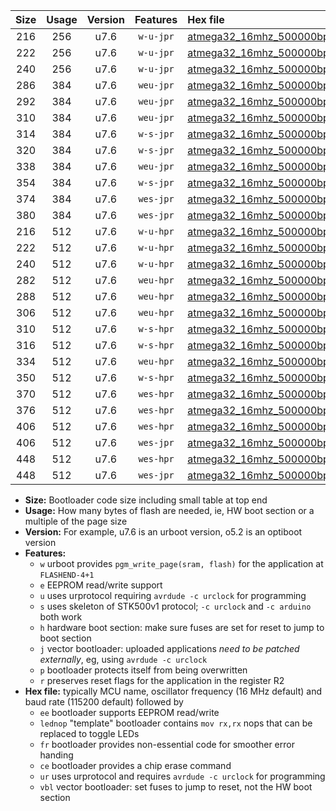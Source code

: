 |Size|Usage|Version|Features|Hex file|
|:-:|:-:|:-:|:-:|:--|
|216|256|u7.6|`w-u-jpr`|[atmega32_16mhz_500000bps_ur_vbl.hex](https://raw.githubusercontent.com/stefanrueger/urboot/main/bootloaders/atmega32/fcpu_16mhz/500000_bps/atmega32_16mhz_500000bps_ur_vbl.hex)|
|222|256|u7.6|`w-u-jpr`|[atmega32_16mhz_500000bps_lednop_ur_vbl.hex](https://raw.githubusercontent.com/stefanrueger/urboot/main/bootloaders/atmega32/fcpu_16mhz/500000_bps/atmega32_16mhz_500000bps_lednop_ur_vbl.hex)|
|240|256|u7.6|`w-u-jpr`|[atmega32_16mhz_500000bps_lednop_fr_ur_vbl.hex](https://raw.githubusercontent.com/stefanrueger/urboot/main/bootloaders/atmega32/fcpu_16mhz/500000_bps/atmega32_16mhz_500000bps_lednop_fr_ur_vbl.hex)|
|286|384|u7.6|`weu-jpr`|[atmega32_16mhz_500000bps_ee_ur_vbl.hex](https://raw.githubusercontent.com/stefanrueger/urboot/main/bootloaders/atmega32/fcpu_16mhz/500000_bps/atmega32_16mhz_500000bps_ee_ur_vbl.hex)|
|292|384|u7.6|`weu-jpr`|[atmega32_16mhz_500000bps_ee_lednop_ur_vbl.hex](https://raw.githubusercontent.com/stefanrueger/urboot/main/bootloaders/atmega32/fcpu_16mhz/500000_bps/atmega32_16mhz_500000bps_ee_lednop_ur_vbl.hex)|
|310|384|u7.6|`weu-jpr`|[atmega32_16mhz_500000bps_ee_lednop_fr_ur_vbl.hex](https://raw.githubusercontent.com/stefanrueger/urboot/main/bootloaders/atmega32/fcpu_16mhz/500000_bps/atmega32_16mhz_500000bps_ee_lednop_fr_ur_vbl.hex)|
|314|384|u7.6|`w-s-jpr`|[atmega32_16mhz_500000bps_vbl.hex](https://raw.githubusercontent.com/stefanrueger/urboot/main/bootloaders/atmega32/fcpu_16mhz/500000_bps/atmega32_16mhz_500000bps_vbl.hex)|
|320|384|u7.6|`w-s-jpr`|[atmega32_16mhz_500000bps_lednop_vbl.hex](https://raw.githubusercontent.com/stefanrueger/urboot/main/bootloaders/atmega32/fcpu_16mhz/500000_bps/atmega32_16mhz_500000bps_lednop_vbl.hex)|
|338|384|u7.6|`weu-jpr`|[atmega32_16mhz_500000bps_ee_lednop_fr_ce_ur_vbl.hex](https://raw.githubusercontent.com/stefanrueger/urboot/main/bootloaders/atmega32/fcpu_16mhz/500000_bps/atmega32_16mhz_500000bps_ee_lednop_fr_ce_ur_vbl.hex)|
|354|384|u7.6|`w-s-jpr`|[atmega32_16mhz_500000bps_lednop_fr_vbl.hex](https://raw.githubusercontent.com/stefanrueger/urboot/main/bootloaders/atmega32/fcpu_16mhz/500000_bps/atmega32_16mhz_500000bps_lednop_fr_vbl.hex)|
|374|384|u7.6|`wes-jpr`|[atmega32_16mhz_500000bps_ee_vbl.hex](https://raw.githubusercontent.com/stefanrueger/urboot/main/bootloaders/atmega32/fcpu_16mhz/500000_bps/atmega32_16mhz_500000bps_ee_vbl.hex)|
|380|384|u7.6|`wes-jpr`|[atmega32_16mhz_500000bps_ee_lednop_vbl.hex](https://raw.githubusercontent.com/stefanrueger/urboot/main/bootloaders/atmega32/fcpu_16mhz/500000_bps/atmega32_16mhz_500000bps_ee_lednop_vbl.hex)|
|216|512|u7.6|`w-u-hpr`|[atmega32_16mhz_500000bps_ur.hex](https://raw.githubusercontent.com/stefanrueger/urboot/main/bootloaders/atmega32/fcpu_16mhz/500000_bps/atmega32_16mhz_500000bps_ur.hex)|
|222|512|u7.6|`w-u-hpr`|[atmega32_16mhz_500000bps_lednop_ur.hex](https://raw.githubusercontent.com/stefanrueger/urboot/main/bootloaders/atmega32/fcpu_16mhz/500000_bps/atmega32_16mhz_500000bps_lednop_ur.hex)|
|240|512|u7.6|`w-u-hpr`|[atmega32_16mhz_500000bps_lednop_fr_ur.hex](https://raw.githubusercontent.com/stefanrueger/urboot/main/bootloaders/atmega32/fcpu_16mhz/500000_bps/atmega32_16mhz_500000bps_lednop_fr_ur.hex)|
|282|512|u7.6|`weu-hpr`|[atmega32_16mhz_500000bps_ee_ur.hex](https://raw.githubusercontent.com/stefanrueger/urboot/main/bootloaders/atmega32/fcpu_16mhz/500000_bps/atmega32_16mhz_500000bps_ee_ur.hex)|
|288|512|u7.6|`weu-hpr`|[atmega32_16mhz_500000bps_ee_lednop_ur.hex](https://raw.githubusercontent.com/stefanrueger/urboot/main/bootloaders/atmega32/fcpu_16mhz/500000_bps/atmega32_16mhz_500000bps_ee_lednop_ur.hex)|
|306|512|u7.6|`weu-hpr`|[atmega32_16mhz_500000bps_ee_lednop_fr_ur.hex](https://raw.githubusercontent.com/stefanrueger/urboot/main/bootloaders/atmega32/fcpu_16mhz/500000_bps/atmega32_16mhz_500000bps_ee_lednop_fr_ur.hex)|
|310|512|u7.6|`w-s-hpr`|[atmega32_16mhz_500000bps.hex](https://raw.githubusercontent.com/stefanrueger/urboot/main/bootloaders/atmega32/fcpu_16mhz/500000_bps/atmega32_16mhz_500000bps.hex)|
|316|512|u7.6|`w-s-hpr`|[atmega32_16mhz_500000bps_lednop.hex](https://raw.githubusercontent.com/stefanrueger/urboot/main/bootloaders/atmega32/fcpu_16mhz/500000_bps/atmega32_16mhz_500000bps_lednop.hex)|
|334|512|u7.6|`weu-hpr`|[atmega32_16mhz_500000bps_ee_lednop_fr_ce_ur.hex](https://raw.githubusercontent.com/stefanrueger/urboot/main/bootloaders/atmega32/fcpu_16mhz/500000_bps/atmega32_16mhz_500000bps_ee_lednop_fr_ce_ur.hex)|
|350|512|u7.6|`w-s-hpr`|[atmega32_16mhz_500000bps_lednop_fr.hex](https://raw.githubusercontent.com/stefanrueger/urboot/main/bootloaders/atmega32/fcpu_16mhz/500000_bps/atmega32_16mhz_500000bps_lednop_fr.hex)|
|370|512|u7.6|`wes-hpr`|[atmega32_16mhz_500000bps_ee.hex](https://raw.githubusercontent.com/stefanrueger/urboot/main/bootloaders/atmega32/fcpu_16mhz/500000_bps/atmega32_16mhz_500000bps_ee.hex)|
|376|512|u7.6|`wes-hpr`|[atmega32_16mhz_500000bps_ee_lednop.hex](https://raw.githubusercontent.com/stefanrueger/urboot/main/bootloaders/atmega32/fcpu_16mhz/500000_bps/atmega32_16mhz_500000bps_ee_lednop.hex)|
|406|512|u7.6|`wes-hpr`|[atmega32_16mhz_500000bps_ee_lednop_fr.hex](https://raw.githubusercontent.com/stefanrueger/urboot/main/bootloaders/atmega32/fcpu_16mhz/500000_bps/atmega32_16mhz_500000bps_ee_lednop_fr.hex)|
|406|512|u7.6|`wes-jpr`|[atmega32_16mhz_500000bps_ee_lednop_fr_vbl.hex](https://raw.githubusercontent.com/stefanrueger/urboot/main/bootloaders/atmega32/fcpu_16mhz/500000_bps/atmega32_16mhz_500000bps_ee_lednop_fr_vbl.hex)|
|448|512|u7.6|`wes-hpr`|[atmega32_16mhz_500000bps_ee_lednop_fr_ce.hex](https://raw.githubusercontent.com/stefanrueger/urboot/main/bootloaders/atmega32/fcpu_16mhz/500000_bps/atmega32_16mhz_500000bps_ee_lednop_fr_ce.hex)|
|448|512|u7.6|`wes-jpr`|[atmega32_16mhz_500000bps_ee_lednop_fr_ce_vbl.hex](https://raw.githubusercontent.com/stefanrueger/urboot/main/bootloaders/atmega32/fcpu_16mhz/500000_bps/atmega32_16mhz_500000bps_ee_lednop_fr_ce_vbl.hex)|

- **Size:** Bootloader code size including small table at top end
- **Usage:** How many bytes of flash are needed, ie, HW boot section or a multiple of the page size
- **Version:** For example, u7.6 is an urboot version, o5.2 is an optiboot version
- **Features:**
  + `w` urboot provides `pgm_write_page(sram, flash)` for the application at `FLASHEND-4+1`
  + `e` EEPROM read/write support
  + `u` uses urprotocol requiring `avrdude -c urclock` for programming
  + `s` uses skeleton of STK500v1 protocol; `-c urclock` and `-c arduino` both work
  + `h` hardware boot section: make sure fuses are set for reset to jump to boot section
  + `j` vector bootloader: uploaded applications *need to be patched externally*, eg, using `avrdude -c urclock`
  + `p` bootloader protects itself from being overwritten
  + `r` preserves reset flags for the application in the register R2
- **Hex file:** typically MCU name, oscillator frequency (16 MHz default) and baud rate (115200 default) followed by
  + `ee` bootloader supports EEPROM read/write
  + `lednop` "template" bootloader contains `mov rx,rx` nops that can be replaced to toggle LEDs
  + `fr` bootloader provides non-essential code for smoother error handing
  + `ce` bootloader provides a chip erase command
  + `ur` uses urprotocol and requires `avrdude -c urclock` for programming
  + `vbl` vector bootloader: set fuses to jump to reset, not the HW boot section
